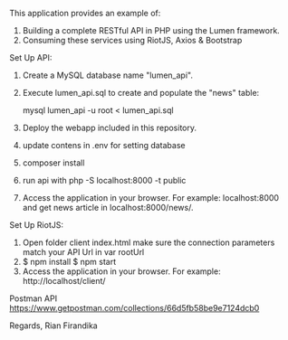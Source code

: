 
This application provides an example of:
1. Building a complete RESTful API in PHP using the Lumen framework.
2. Consuming these services using RiotJS, Axios & Bootstrap

Set Up API:

1. Create a MySQL database name "lumen_api".
2. Execute lumen_api.sql to create and populate the "news" table:

	mysql lumen_api -u root < lumen_api.sql

3. Deploy the webapp included in this repository.
4. update contens in .env for setting database
5. composer install 
6. run api with php -S localhost:8000 -t public 
7. Access the application in your browser. For example: localhost:8000 and get news article in localhost:8000/news/.


Set Up RiotJS:
1. Open folder client index.html make sure the connection parameters match your API Url in var rootUrl
2.  $ npm install
    $ npm start
3. Access the application in your browser. For example: http://localhost/client/ 

Postman API
https://www.getpostman.com/collections/66d5fb58be9e7124dcb0

Regards,
Rian Firandika

